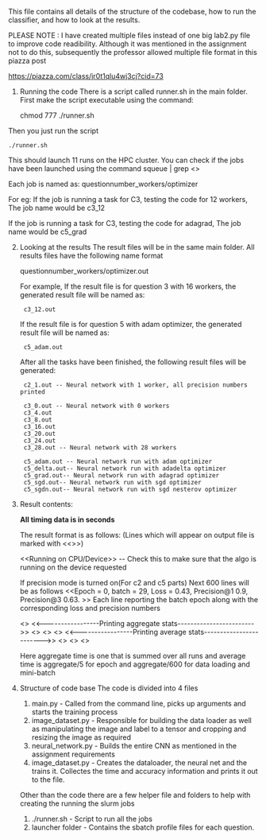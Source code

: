 This file contains all details of the structure of the codebase, how to run the classifier, and how to look at the results.

PLEASE NOTE : I have created multiple files instead of one big lab2.py file to improve code readibility.
Although it was mentioned in the assignment not to do this, subsequently the professor allowed multiple file
format in this piazza post

https://piazza.com/class/jr0t1qlu4wj3cj?cid=73




1. Running the code
There is a script called runner.sh in the main folder.
First make the script executable using the command:

	chmod 777 ./runner.sh

Then you just run the script

	./runner.sh

This should launch 11 runs on the HPC cluster.
You can check if the jobs have been launched using the command
squeue | grep <<your username here>>

Each job is named as:
	questionnumber_workers/optimizer

For eg:
If the job is running a task for C3, testing the code for 12 workers,
The job name would be c3_12

If the job is running a task for C3, testing the code for adagrad,
The job name would be c5_grad


2. Looking at the results
	The result files will be in the same main folder.
	All results files have the following name format

	questionnumber_workers/optimizer.out

	For example,
	If the result file is for question 3 with 16 workers, the generated result file will be named as:

		c3_12.out

	If the result file is for question 5 with adam optimizer, the generated result file will be named as:

		c5_adam.out


	After all the tasks have been finished, the following result files will be generated:
		
		c2_1.out -- Neural network with 1 worker, all precision numbers printed

		c3_0.out -- Neural network with 0 workers
		c3_4.out
		c3_8.out
		c3_16.out
		c3_20.out
		c3_24.out
		c3_28.out -- Neural network with 28 workers

		c5_adam.out -- Neural network run with adam optimizer
		c5_delta.out-- Neural network run with adadelta optimizer 
		c5_grad.out-- Neural network run with adagrad optimizer
		c5_sgd.out-- Neural network run with sgd optimizer
		c5_sgdn.out-- Neural network run with sgd nesterov optimizer


3. Result contents:

	**All timing data is in seconds**

	The result format is as follows:
	(Lines which will appear on output file is marked with <<>>)

	<<Running on CPU/Device>> -- Check this to make sure that the algo is running on the device requested

	If precision mode is turned on(For c2 and c5 parts)
	Next 600 lines will be as follows
	<<Epoch = 0, batch = 29, Loss = 0.43, Precision@1 0.9, Precision@3 0.63. >>
		Each line reporting the batch epoch along with the corresponding loss and precision numbers


	<<Training done>>
	<<-----------------Printing aggregate stats------------------------>>
	<<Aggregated time for data loading = 8.038120353245176>>
	<<Aggregated time for mini-batch computation = 91.46839313209057>>
	<<Aggregated time for each epoch = 452.6495665649418>>
	<<-----------------Printing average stats------------------------>>
	<<Average time per mini batch for data loading = 0.01>>
	<<Average time per minibatch for computation = 0.15>>
	<<Average time for each epoch = 90.53>>


	Here aggregate time is one that is summed over all runs and average time is aggregate/5 for epoch and aggregate/600 for data loading and mini-batch


4. Structure of code base
	The code is divided into 4 files
	1. main.py - Called from the command line, picks up arguments and starts the training process
	2. image_dataset.py - Responsible for building the data loader as well as manipulating the image and label to a tensor and cropping and resizing the image as required
	3. neural_network.py - Builds the entire CNN as mentioned in the assignment requirements
	4. image_dataset.py - Creates the dataloader, the neural net and the trains it. Collectes the time and accuracy information and prints it out to the file.

	Other than the code there are a few helper file and folders to help with creating the running the slurm jobs
	1. ./runner.sh - Script to run all the jobs
	2. launcher folder - Contains the sbatch profile files for each question.


